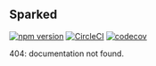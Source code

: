 ## Sparked

[![npm version](https://img.shields.io/npm/v/sparked.svg)](https://www.npmjs.com/package/sparked)
[![CircleCI](https://circleci.com/gh/alxbrg/sparked/tree/master.svg?style=shield)](https://circleci.com/gh/alxbrg/sparked/tree/master)
[![codecov](https://codecov.io/gh/alxbrg/sparked/branch/master/graph/badge.svg)](https://codecov.io/gh/alxbrg/sparked)

404: documentation not found.

